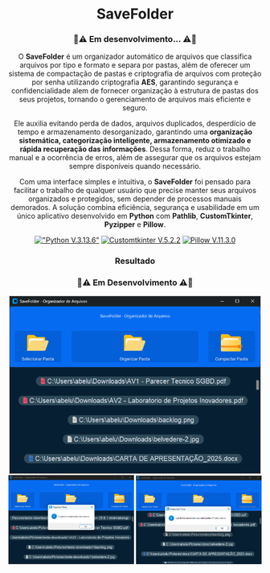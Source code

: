 <div align="center">

# SaveFolder
### 🚧⚠️ Em desenvolvimento... ⚠️🚧

O **SaveFolder** é um organizador automático de arquivos que classifica arquivos por tipo e formato e separa por pastas, além de oferecer um sistema de compactação de pastas e criptografia de arquivos com proteção por senha utilizando criptografia **AES**, garantindo segurança e confidencialidade alem de fornecer organização à estrutura de pastas dos seus projetos, tornando o gerenciamento de arquivos mais eficiente e seguro.

Ele auxilia evitando perda de dados, arquivos duplicados, desperdício de tempo e armazenamento desorganizado, garantindo uma **organização sistemática, categorização inteligente, armazenamento otimizado e rápida recuperação das informações**. Dessa forma, reduz o trabalho manual e a ocorrência de erros, além de assegurar que os arquivos estejam sempre disponíveis quando necessário.  

Com uma interface simples e intuitiva, o **SaveFolder** foi pensado para facilitar o trabalho de qualquer usuário que precise manter seus arquivos organizados e protegidos, sem depender de processos manuais demorados. A solução combina eficiência, segurança e usabilidade em um único aplicativo desenvolvido em **Python** com **Pathlib**, **CustomTkinter**, **Pyzipper** e **Pillow**.
 

[!["Python V.3.13.6"](https://img.shields.io/badge/Python-3776AB?style=for-the-badge&logo=python&logoColor=white)](https://www.python.org/)
[![Customtkinter V.5.2.2](https://img.shields.io/badge/Customtkinter-V.5.1.2-blue?style=for-the-badge&logo=python&logoColor=white)](https://github.com/TomSchimansky/CustomTkinter)
[![Pillow V.11.3.0](https://img.shields.io/badge/Pillow-V.10.0.1-blue?style=for-the-badge&logo=python&logoColor=white)](https://github.com/python-pillow/Pillow)

### Resultado
### 🚧⚠️ Em Desenvolvimento ⚠️🚧
<img src="imgs/interface.png" type="image/png" alt="Interface" style= "width: 500px;"></br>
<img src="imgs/interface2.png" type="image/png" alt="Mensagem de sucesso da organização de pastas" style= "width: 250px;">
<img src="imgs/interface3.png" type="image/png" alt="Mensagem de sucesso da criptografia" style= "width: 250px;">


</div>
